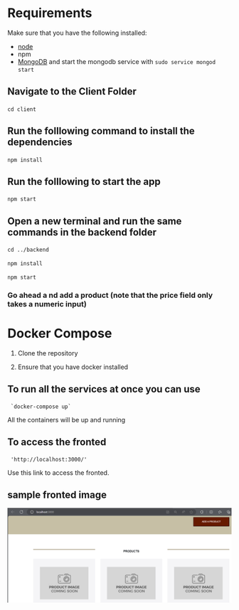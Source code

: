 # Requirements
Make sure that you have the following installed:
- [node](https://www.digitalocean.com/community/tutorials/how-to-install-node-js-on-ubuntu-18-04) 
- npm 
- [MongoDB](https://docs.mongodb.com/manual/tutorial/install-mongodb-on-ubuntu/) and start the mongodb service with `sudo service mongod start`

## Navigate to the Client Folder 
 `cd client`

## Run the folllowing command to install the dependencies 
 `npm install`

## Run the folllowing to start the app
 `npm start`

## Open a new terminal and run the same commands in the backend folder
 `cd ../backend`

 `npm install`

 `npm start`

 ### Go ahead a nd add a product (note that the price field only takes a numeric input)

 # Docker Compose
 1. Clone the repository

 2. Ensure that you have docker installed

 ## To run all the services at once you can use 
     `docker-compose up`
     
   All the containers will be up and running

 ##   To access the fronted 
     'http://localhost:3000/' 
   Use this link to access the fronted.
  ## sample fronted image

   ![alt text](image-2.png)
